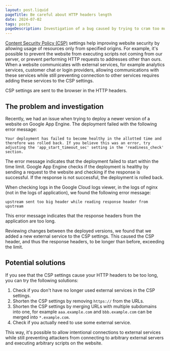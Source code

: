 ```yaml
---
layout: post.liquid
pageTitle: Be careful about HTTP headers length
date: 2024-07-02
tags: posts
pageDescription: Investigation of a bug caused by trying to cram too much CSP settings into HTTP headers.
---
```


[Content Security Policy (CSP)](https://developer.mozilla.org/en-US/docs/Web/HTTP/CSP) settings help improving website security by allowing usage of resources only from specified origins. For example, it's possible to prevent the website from executing scripts not coming from our server, or prevent performing HTTP requests to addresses other than ours. When a website communicates with external services, for example analytics services, customer chat or login providers, allowing communications with these services while still preventing connection to other services requires adding these services to the CSP settings.

CSP settings are sent to the browser in the HTTP headers.

## The problem and investigation

Recently, we had an issue when trying to deploy a newer version of a website on Google App Engine. The deployment failed with the following error message:

```
Your deployment has failed to become healthy in the allotted time and therefore was rolled back. If you believe this was an error, try adjusting the 'app_start_timeout_sec' setting in the 'readiness_check' section.
```

The error message indicates that the deployment failed to start within the time limit. Google App Engine checks if the deployment is healthy by sending a request to the website and checking if the response is successful. If the response is not successful, the deployment is rolled back.

When checking logs in the Google Cloud logs viewer, in the logs of nginx (not in the logs of application), we found the following error message:

```
upstream sent too big header while reading response header from upstream
```

This error message indicates that the response headers from the application are too long.

Reviewing changes between the deployed versions, we found that we added a new external service to the CSP settings. This caused the CSP header, and thus the response headers, to be longer than before, exceeding the limit.

## Potential solutions

If you see that the CSP settings cause your HTTP headers to be too long, you can try the following solutions:

1. Check if you don't have no longer used external services in the CSP settings.
2. Shorten the CSP settings by removing `https://` from the URLs.
3. Shorten the CSP settings by merging URLs with multiple subdomains into one, for example `aaa.example.com` and `bbb.example.com` can be merged into `*.example.com`.
4. Check if you actually need to use some external service.

This way, it's possible to allow intentional connections to external services while still preventing attackers from connecting to arbitrary external servers and executing arbitrary scripts on the website.